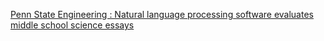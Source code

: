 [Penn State Engineering : Natural language processing software evaluates middle school science essays ](https://qi.tc/qi/8830)